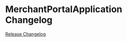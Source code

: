 # MerchantPortalApplication Changelog

[Release Changelog](https://github.com/spryker/merchant-portal-application/releases)
